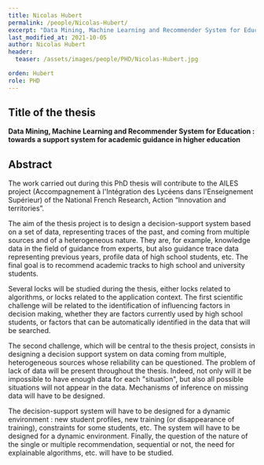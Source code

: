 ```yaml
---
title: Nicolas Hubert
permalink: /people/Nicolas-Hubert/
excerpt: "Data Mining, Machine Learning and Recommender System for Education : towards a support system for academic guidance in higher education"
last_modified_at: 2021-10-05
author: Nicolas Hubert
header:
  teaser: /assets/images/people/PHD/Nicolas-Hubert.jpg

orden: Hubert
role: PHD
---
```


## Title of the thesis

**Data Mining, Machine Learning and Recommender System for Education : towards a support system for academic guidance in higher education**

## Abstract

The work carried out during this PhD thesis will contribute to the AILES project (Accompagnement à l'Intégration des Lycéens dans l'Enseignement Supérieur) of the National French Research, Action “Innovation and territories”.

The aim of the thesis project is to design a decision-support system based on a set of data, representing traces of the past, and coming from multiple sources and of a heterogeneous nature. They are, for example, knowledge data in the field of guidance from experts, but also guidance trace data representing previous years, profile data of high school students, etc. The final goal is to recommend academic tracks to high school and university students.

Several locks will be studied during the thesis, either locks related to algorithms, or locks related to the application context.
The first scientific challenge will be related to the identification of influencing factors in decision making, whether they are factors currently used by high school students, or factors that can be automatically identified in the data that will be searched.

The second challenge, which will be central to the thesis project, consists in designing a decision support system on data coming from multiple, heterogeneous sources whose reliability can be questioned.
The problem of lack of data will be present throughout the thesis. Indeed, not only will it be impossible to have enough data for each "situation", but also all possible situations will not appear in the data. Mechanisms of inference on missing data will have to be designed.

The decision-support system will have to be designed for a dynamic environment : new student profiles, new training (or disappearance of training), constraints for some students, etc. The system will have to be designed for a dynamic environment. Finally, the question of the nature of the single or multiple recommendation, sequential or not, the need for explainable algorithms, etc. will have to be studied.
